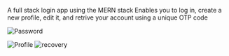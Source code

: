 A full stack login app using the MERN stack 
Enables you to log in, create a new profile, edit it, and retrive your account using a unique OTP code 

![Password](https://github.com/Blackmokujingal/Login_MERN_app/assets/108659552/04644fed-d9b3-43f2-b093-4c0c8a48e5ca)

![Profile](https://github.com/Blackmokujingal/Login_MERN_app/assets/108659552/7d4e1648-f387-4e45-a7b0-29bedd373114)
![recovery](https://github.com/Blackmokujingal/Login_MERN_app/assets/108659552/090a0d22-9509-47d3-add2-aa9704887b4e)
